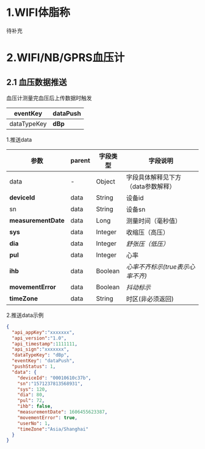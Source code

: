 <a name="XS3wZ"></a>
# 1.WIFI体脂称


待补充

<a name="yvcMW"></a>
# 2.WIFI/NB/GPRS血压计


<a name="KgoQe"></a>
## 2.1 血压数据推送
血压计测量完血压后上传数据时触发

| eventKey | **dataPush** |
| --- | --- |
| dataTypeKey | **dBp** |

1.推送data

| 参数 | parent | 字段类型 | 字段说明 |
| --- | --- | --- | --- |
| data | - | Object | 字段具体解释见下方（data参数解释） |
| **deviceId** | data | String | 设备id |
| sn | data | String | 设备sn |
| **measurementDate** | data | Long | 测量时间（毫秒值） |
| **sys** | data | Integer | 收缩压（高压） |
| **dia** | data | Integer | _舒张压（低压）_ |
| **pul** | data | Integer | 心率 |
| **ihb** | data | Boolean | _心率不齐标示(true表示心率不齐)_ |
| **movementError** | data | Boolean | _抖动标示_ |
| **timeZone** | data | String | 时区(非必须返回) |

2.推送data示例
```json
{
  "api_appKey":"xxxxxxx",
  "api_version":"1.0",
  "api_timestamp":1111111,
  "api_sign":"xxxxxxx",
  "dataTypeKey": "dBp",
  "eventKey": "dataPush",
  "pushStatus": 1,
  "data": {
    "deviceId": "00010610c37b",
    "sn":"1571237813568931",
    "sys": 120,
    "dia": 80,
    "pul": 72,
    "ihb": false,
    "measurementDate": 1606455623387,
    "movementError": true,
    "userNo": 1,
    "timeZone":"Asia/Shanghai"
  }
}
```

